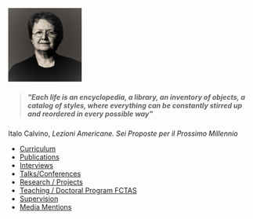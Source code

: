 <img src="./images/OPombo_Nancy.jpg" alt="Olga Pombo" width="150" height="150" />

> ##### "Each life is an encyclopedia, a library, an inventory of objects, a catalog of styles, where everything can be constantly stirred up and reordered in every possible way"  <br> 
Italo Calvino, *Lezioni Americane. Sei Proposte per il Prossimo Millennio*

* [Curriculum](curriculum.md)
* [Publications](publications.md)
* [Interviews](interviews.md)
* [Talks/Conferences](onlinetalks.md)
* [Research / Projects](/research/projects.md)
* [Teaching / Doctoral Program FCTAS](teaching_doctoral_program.md)
* [Supervision](supervision.md)
* [Media Mentions](media_mentions.md)

